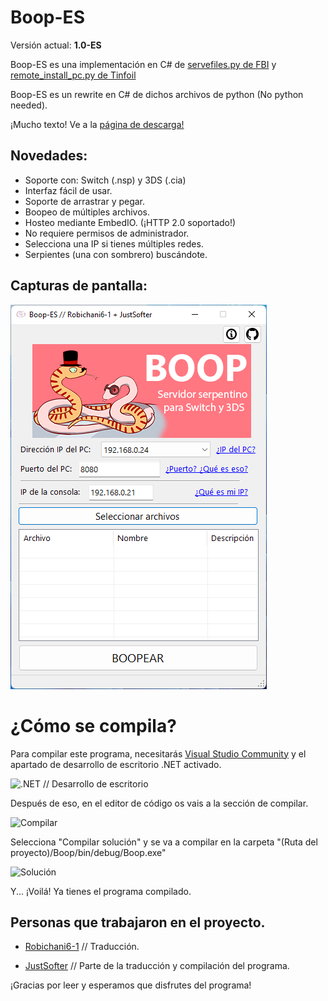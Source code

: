 # Boop-ES
Versión actual: **1.0-ES**

Boop-ES es una implementación en C# de [servefiles.py de FBI](https://github.com/Steveice10/FBI/tree/2.4.5/servefiles) y [remote_install_pc.py de Tinfoil](https://github.com/Adubbz/Tinfoil/blob/master/tools/remote_install_pc.py)

Boop-ES es un rewrite en C# de dichos archivos de python (No python needed).

¡Mucho texto! Ve a la [página de descarga!](https://github.com/miltoncandelero/Boop/releases/latest)

## Novedades:

* Soporte con: Switch (.nsp) y 3DS (.cia)
* Interfaz fácil de usar.
* Soporte de arrastrar y pegar.
* Boopeo de múltiples archivos.
* Hosteo mediante EmbedIO. (¡HTTP 2.0 soportado!) 
* No requiere permisos de administrador.
* Selecciona una IP si tienes múltiples redes.
* Serpientes (una con sombrero) buscándote.

## Capturas de pantalla:

![Captura de serpientes](/boop2.png?raw=true "Boop v1.0-ES")

# ¿Cómo se compila?
Para compilar este programa, necesitarás [Visual Studio Community](https://visualstudio.microsoft.com/es/vs/community/) y el apartado de desarrollo de escritorio .NET activado.

![.NET // Desarrollo de escritorio](https://raw.githubusercontent.com/Robichani6-1/Boop-ES/master/Screenshots/dotnet.png)

Después de eso, en el editor de código os vais a la sección de compilar.

![Compilar](https://github.com/Robichani6-1/Boop-ES/blob/master/Screenshots/compilar.png)

Selecciona "Compilar solución" y se va a compilar en la carpeta "(Ruta del proyecto)/Boop/bin/debug/Boop.exe"

![Solución](https://raw.githubusercontent.com/Robichani6-1/Boop-ES/master/Screenshots/solución.png)

Y... ¡Voilá! Ya tienes el programa compilado.

## Personas que trabajaron en el proyecto.

- [Robichani6-1](https://github.com/Robichani6-1) // Traducción.

- [JustSofter](https://github.com/JustSofter) // Parte de la traducción y compilación del programa.

¡Gracias por leer y esperamos que disfrutes del programa!
